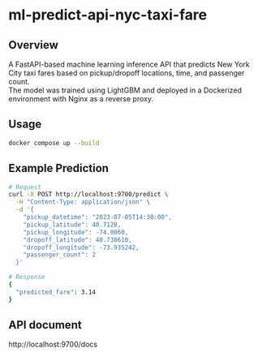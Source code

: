 # ml-predict-api-nyc-taxi-fare

## Overview

A FastAPI-based machine learning inference API that predicts New York City taxi fares based on pickup/dropoff locations, time, and passenger count.  
The model was trained using LightGBM and deployed in a Dockerized environment with Nginx as a reverse proxy.


## Usage

```bash
docker compose up --build
```

## Example Prediction

```bash
# Request
curl -X POST http://localhost:9700/predict \
  -H "Content-Type: application/json" \
  -d '{
    "pickup_datetime": "2023-07-05T14:30:00",
    "pickup_latitude": 40.7128,
    "pickup_longitude": -74.0060,
    "dropoff_latitude": 40.730610,
    "dropoff_longitude": -73.935242,
    "passenger_count": 2
  }'
```

```bash
# Response
{
  "predicted_fare": 3.14
}
```

## API document

http://localhost:9700/docs
